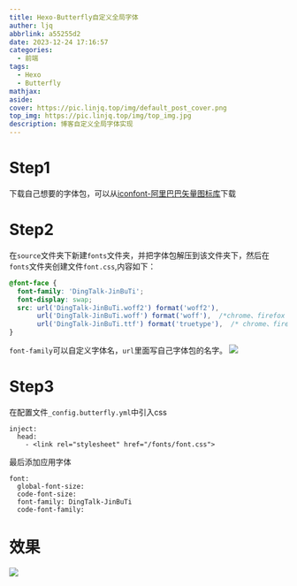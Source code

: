 ```yaml
---
title: Hexo-Butterfly自定义全局字体
auther: ljq
abbrlink: a55255d2
date: 2023-12-24 17:16:57
categories:
  - 前端
tags:
  - Hexo
  - Butterfly
mathjax: 
aside: 
cover: https://pic.linjq.top/img/default_post_cover.png
top_img: https://pic.linjq.top/img/top_img.jpg
description: 博客自定义全局字体实现
---
```

# Step1
下载自己想要的字体包，可以从[iconfont-阿里巴巴矢量图标库](https://www.iconfont.cn/fonts/index?spm=a313x.fonts_index.i3.13.1a1a3a81FzqVVg)下载

# Step2
在``source``文件夹下新建``fonts``文件夹，并把字体包解压到该文件夹下，然后在``fonts``文件夹创建文件``font.css``,内容如下：
```CSS
@font-face {
  font-family: 'DingTalk-JinBuTi';
  font-display: swap;
  src: url('DingTalk-JinBuTi.woff2') format('woff2'),
       url('DingTalk-JinBuTi.woff') format('woff'),  /*chrome、firefox */
       url('DingTalk-JinBuTi.ttf') format('truetype'),  /* chrome、firefox、opera、Safari, Android, iOS 4.2+*/
}
```
``font-family``可以自定义字体名，``url``里面写自己字体包的名字。
![](https://pic.linjq.top/img/202407091645665.png)

# Step3
在配置文件``_config.butterfly.yml``中引入css
```
inject:
  head:
    - <link rel="stylesheet" href="/fonts/font.css">
```
最后添加应用字体
```
font:
  global-font-size:
  code-font-size:
  font-family: DingTalk-JinBuTi
  code-font-family:
```

# 效果
![](https://pic.linjq.top/img/202407091645666.png)
